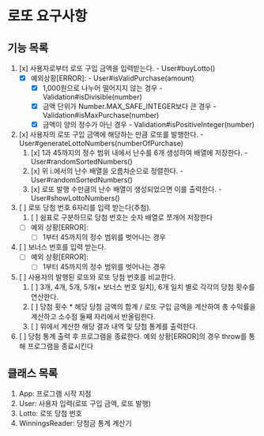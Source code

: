 # 로또 요구사항

## 기능 목록

1. [x] 사용자로부터 로또 구입 금액을 입력받는다. - User#buyLotto()
   - [x] 예외상황[ERROR]: - User#isValidPurchase(amount)
     - [x] 1,000원으로 나누어 떨어지지 않는 경우 - Validation#isDivisible(number)
     - [x] 금액 단위가 Number.MAX_SAFE_INTEGER보다 큰 경우 - Validation#isMaxPurchase(number)
     - [x] 금액이 양의 정수가 아닌 경우 - Validation#isPositiveInteger(number)
2. [x] 사용자의 로또 구입 금액에 해당하는 만큼 로또를 발행한다. - User#generateLottoNumbers(numberOfPurchase)
   1. [x] 1과 45까지의 정수 범위 내에서 난수를 6개 생성하여 배열에 저장한다. - User#randomSortedNumbers()
   2. [x] 위 i.에서의 난수 배열을 오름차순으로 정렬한다. - User#randomSortedNumbers()
   3. [x] 로또 발행 수만큼의 난수 배열이 생성되었으면 이를 출력한다. - User#showLottoNumbers()
3. [ ] 로또 당첨 번호 6자리를 입력 받는다(추첨).
   1. [ ] 쉼표로 구분하므로 당첨 번호는 숫자 배열로 쪼개어 저장한다
   - [ ] 예외 상황[ERROR]:
     - [ ] 1부터 45까지의 정수 범위를 벗어나는 경우
4. [ ] 보너스 번호를 입력 받는다.
   - [ ] 예외 상황[ERROR]:
     - [ ] 1부터 45까지의 정수 범위를 벗어나는 경우
5. [ ] 사용자의 발행된 로또와 로또 당첨 번호를 비교한다.
   1. [ ] 3개, 4개, 5개, 5개(+ 보너스 번호 일치), 6개 일치 별로 각각의 당첨 횟수를 연산한다.
   2. [ ] 당첨 횟수 \* 해당 당첨 금액의 합계 / 로또 구입 금액을 계산하여 총 수익률을 계산하고 소수점 둘째 자리에서 반올림한다.
   3. [ ] 위에서 계산한 해당 결과 내역 및 당첨 통계를 출력한다.
6. [ ] 당첨 통계 출력 후 프로그램을 종료한다. 예외 상황[ERROR]의 경우 throw를 통해 프로그램을 종료시킨다

## 클래스 목록

1. App: 프로그램 시작 지점
2. User: 사용자 입력(로또 구입 금액, 로또 발행)
3. Lotto: 로또 당첨 번호
4. WinningsReader: 당첨금 통계 계산기
